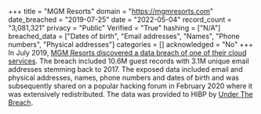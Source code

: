 +++
title = "MGM Resorts"
domain = "https://mgmresorts.com"
date_breached = "2019-07-25"
date = "2022-05-04"
record_count = "3,081,321"
privacy = "Public"
Verified = "True"
hashing = ["N/A"]
breached_data = ["Dates of birth", "Email addresses", "Names", "Phone numbers", "Physical addresses"]
categories = []
acknowledged = "No"
+++
In July 2019, <a href="https://www.zdnet.com/article/exclusive-details-of-10-6-million-of-mgm-hotel-guests-posted-on-a-hacking-forum/" target="_blank" rel="noopener">MGM Resorts discovered a data breach of one of their cloud services</a>. The breach included 10.6M guest records with 3.1M unique email addresses stemming back to 2017. The exposed data included email and physical addresses, names, phone numbers and dates of birth and was subsequently shared on a popular hacking forum in February 2020 where it was extensively redistributed. The data was provided to HIBP by <a href="https://underthebreach.com/" target="_blank" rel="noopener">Under The Breach</a>.
